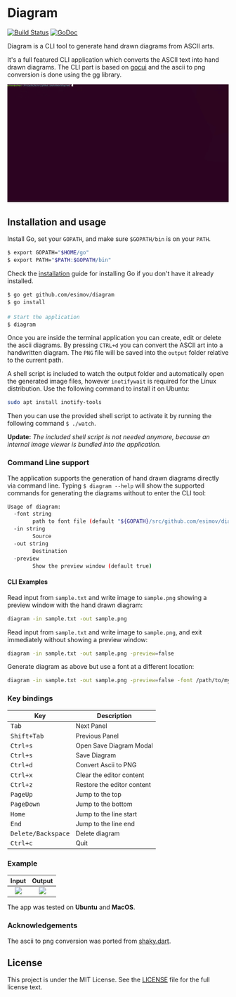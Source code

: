 # Diagram
[![Build Status](https://travis-ci.org/esimov/diagram.svg?branch=master)](https://travis-ci.org/esimov/diagram)
[![GoDoc](https://godoc.org/github.com/golang/gddo?status.svg)](https://godoc.org/github.com/esimov/diagram)

Diagram is a CLI tool to generate hand drawn diagrams from ASCII arts. 

It's a full featured CLI application which converts the ASCII text into hand drawn diagrams. The CLI part is based on [gocui](https://github.com/jroimartin/gocui) and the ascii to png conversion is done using the [gg](https://github.com/fogleman/gg) library.

![screencast](images/screencast.gif)

## Installation and usage

Install Go, set your `GOPATH`, and make sure `$GOPATH/bin` is on your `PATH`.

```bash
$ export GOPATH="$HOME/go"
$ export PATH="$PATH:$GOPATH/bin"
```
Check the [installation](https://golang.org/doc/install) guide for installing Go if you don't have it already installed. 

```bash
$ go get github.com/esimov/diagram
$ go install

# Start the application
$ diagram
```
Once you are inside the terminal application you can create, edit or delete the ascii diagrams. By pressing `CTRL+d` you can convert the ASCII art into a handwritten diagram. The `PNG` file will be saved into the `output` folder relative to the current path.

A shell script is included to watch the output folder and automatically open the generated image files, however `inotifywait` is required for the Linux distribution. Use the following command to install it on Ubuntu:

```bash
sudo apt install inotify-tools
```
Then you can use the provided shell script to activate it by running the following command `$ ./watch`.

**Update:**
*The included shell script is not needed anymore, because an internal image viewer is bundled into the application.*

### Command Line support

The application supports the generation of hand drawn diagrams directly via command line. Typing `$ diagram --help` will show the supported commands for generating the diagrams without to enter the CLI tool:

```bash
Usage of diagram:
  -font string
    	path to font file (default "${GOPATH}/src/github.com/esimov/diagram/font/gloriahallelujah.ttf")
  -in string
    	Source
  -out string
    	Destination
  -preview
    	Show the preview window (default true)
```

#### CLI Examples

Read input from `sample.txt` and write image to `sample.png` showing a preview window with the hand drawn diagram:

```bash
diagram -in sample.txt -out sample.png
```

Read input from `sample.txt` and write image to `sample.png`, and exit immediately without showing a preview window:

```bash
diagram -in sample.txt -out sample.png -preview=false
```

Generate diagram as above but use a font at a different location:

```bash
diagram -in sample.txt -out sample.png -preview=false -font /path/to/my/font/MyHandwriting.ttf
```



### Key bindings
Key                                     | Description
----------------------------------------|---------------------------------------
<kbd>Tab</kbd>                          | Next Panel
<kbd>Shift+Tab</kbd>                    | Previous Panel
<kbd>Ctrl+s</kbd>                       | Open Save Diagram Modal
<kbd>Ctrl+s</kbd>                       | Save Diagram
<kbd>Ctrl+d</kbd>                       | Convert Ascii to PNG
<kbd>Ctrl+x</kbd>                       | Clear the editor content
<kbd>Ctrl+z</kbd>                       | Restore the editor content
<kbd>PageUp</kbd>                       | Jump to the top
<kbd>PageDown</kbd>                     | Jump to the bottom
<kbd>Home</kbd>                         | Jump to the line start
<kbd>End</kbd>                          | Jump to the line end
<kbd>Delete/Backspace</kbd>            | Delete diagram
<kbd>Ctrl+c</kbd>                       | Quit

### Example
| Input | Output |
|:--:|:--:|
| <img src="https://user-images.githubusercontent.com/883386/29396424-9200a978-8320-11e7-9c60-17d2be989136.png" height="300"> | <img src="https://user-images.githubusercontent.com/883386/29396385-529a23a4-8320-11e7-9d70-bf9b33d769cc.png" height="300"> |

The app was tested on **Ubuntu** and **MacOS**.

### Acknowledgements
The ascii to png conversion was ported from [shaky.dart](https://github.com/mraleph/moe-js/blob/master/talks/jsconfeu2012/tools/shaky/web/shaky.dart).

## License

This project is under the MIT License. See the [LICENSE](https://github.com/esimov/diagram/blob/master/LICENSE) file for the full license text.
